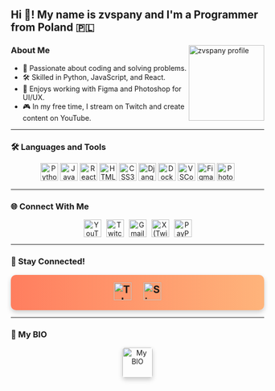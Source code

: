 <h2 align="left">Hi 👋! My name is zvspany and I'm a Programmer from Poland 🇵🇱</h2>

###

<img align="right" height="150" src="https://raw.githubusercontent.com/zvspany/zvspany/main/assets/profile-pic.jpg" alt="zvspany profile" />

### About Me

- 🌟 Passionate about coding and solving problems.
- 🛠️ Skilled in Python, JavaScript, and React.
- 🎨 Enjoys working with Figma and Photoshop for UI/UX.
- 🎮 In my free time, I stream on Twitch and create content on YouTube.

---

### 🛠️ Languages and Tools

<div align="center">
  <img src="https://cdn.jsdelivr.net/gh/devicons/devicon/icons/python/python-original.svg" height="35" alt="Python" />
  <img src="https://cdn.jsdelivr.net/gh/devicons/devicon/icons/javascript/javascript-original.svg" height="35" alt="JavaScript" />
  <img src="https://cdn.jsdelivr.net/gh/devicons/devicon/icons/react/react-original.svg" height="35" alt="React" />
  <img src="https://cdn.jsdelivr.net/gh/devicons/devicon/icons/html5/html5-original.svg" height="35" alt="HTML5" />
  <img src="https://cdn.jsdelivr.net/gh/devicons/devicon/icons/css3/css3-original.svg" height="35" alt="CSS3" />
  <img src="https://cdn.jsdelivr.net/gh/devicons/devicon/icons/django/django-plain.svg" height="35" alt="Django" />
  <img src="https://cdn.jsdelivr.net/gh/devicons/devicon/icons/docker/docker-original.svg" height="35" alt="Docker" />
  <img src="https://cdn.jsdelivr.net/gh/devicons/devicon/icons/vscode/vscode-original.svg" height="35" alt="VSCode" />
  <img src="https://cdn.jsdelivr.net/gh/devicons/devicon/icons/figma/figma-original.svg" height="35" alt="Figma" />
  <img src="https://cdn.jsdelivr.net/gh/devicons/devicon/icons/photoshop/photoshop-plain.svg" height="35" alt="Photoshop" />
</div>

---

### 🌐 Connect With Me

<div align="center" style="display: flex; gap: 10px; justify-content: center; flex-wrap: wrap;">
  <a href="https://www.youtube.com/@zvspany" target="_blank" style="display: inline-block;">
    <img src="https://img.shields.io/static/v1?message=YouTube&logo=youtube&label=&color=FF0000&logoColor=white&style=for-the-badge" height="35" alt="YouTube" />
  </a>
  <a href="https://www.twitch.tv/zvspany" target="_blank" style="display: inline-block;">
    <img src="https://img.shields.io/static/v1?message=Twitch&logo=twitch&label=&color=9146FF&logoColor=white&style=for-the-badge" height="35" alt="Twitch" />
  </a>
  <a href="mailto:zvspany@gmail.com" target="_blank" style="display: inline-block;">
    <img src="https://img.shields.io/static/v1?message=Gmail&logo=gmail&label=&color=D14836&logoColor=white&style=for-the-badge" height="35" alt="Gmail" />
  </a>
  <a href="https://x.com/zvspany" target="_blank" style="display: inline-block;">
    <img src="https://img.shields.io/static/v1?message=X&logo=x&label=&color=000000&logoColor=white&style=for-the-badge" height="35" alt="X (Twitter)" />
  </a>
  <a href="https://www.paypal.com/paypalme/zvspanyy" target="_blank" style="display: inline-block;">
    <img src="https://img.shields.io/static/v1?message=PayPal&logo=paypal&label=&color=00457C&logoColor=white&style=for-the-badge" height="35" alt="PayPal" />
  </a>
</div>

---

### 🎨 Stay Connected!

<div align="center">
  <div style="background: linear-gradient(90deg, #ff7e5f, #feb47b); padding: 15px; border-radius: 10px; color: white; font-size: 20px; font-weight: bold; box-shadow: 0px 4px 10px rgba(0, 0, 0, 0.2);">
    <a href="https://t.me/your_telegram_link" target="_blank" style="text-decoration: none; margin: 10px;">
      <img src="https://img.shields.io/static/v1?message=Telegram&logo=telegram&label=&color=2CA5E0&logoColor=white&style=for-the-badge" height="35" alt="Telegram" />
    </a>
    <a href="https://signal.org/your_signal_link" target="_blank" style="text-decoration: none; margin: 10px;">
      <img src="https://img.shields.io/static/v1?message=Signal&logo=signal&label=&color=039BE5&logoColor=white&style=for-the-badge" height="35" alt="Signal" />
    </a>
  </div>
</div>

---

### 🌟 My BIO

<div align="center">
  <a href="https://github.com/zvspany" target="_blank">
    <img src="https://raw.githubusercontent.com/zvspany/zvspany/main/ez.png" height="60" alt="My BIO" style="border-radius: 5px; box-shadow: 0px 4px 10px rgba(0, 0, 0, 0.2);" />
  </a>
</div>
